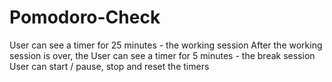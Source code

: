 # Pomodoro-Check
 User can see a timer for 25 minutes - the working session
 After the working session is over, the User can see a timer for 5 minutes - the break session
 User can start / pause, stop and reset the timers

